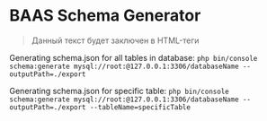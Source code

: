 # BAAS Schema Generator

> Данный текст будет заключен в HTML-теги

Generating schema.json for all tables in database:
`
php bin/console schema:generate mysql://root:@127.0.0.1:3306/databaseName --outputPath=./export
`

Generating schema.json for specific table:
`
php bin/console schema:generate mysql://root:@127.0.0.1:3306/databaseName --outputPath=./export --tableName=specificTable
`
